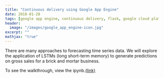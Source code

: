 ```yaml
---
title: "Continuous delivery using Google App Engine"
date: 2018-01-28
tags: [google app engine, continuous delivery, flask, google cloud platform]
header:
  image: "/images/google_app_engine-icon.jpg"
excerpt: ""
mathjax: "true"
---
```


There are many approaches to forecasting time series data. We will explore the application of LSTMs (long short-term memory) to generate predictions on gross sales for a brick and mortar business.



To see the walkthrough, view the ipynb.[(link)](https://github.com/jtwang1027/business_analysis/blob/master/lstm_time_series.ipynb)
